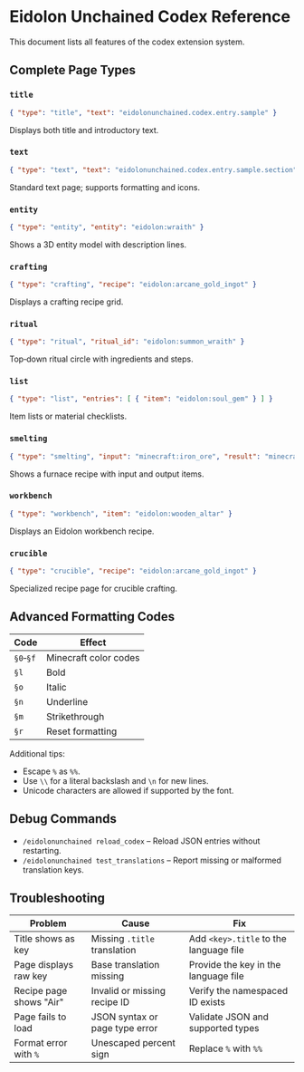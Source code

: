 # Eidolon Unchained Codex Reference

This document lists all features of the codex extension system.

## Complete Page Types

### `title`
```json
{ "type": "title", "text": "eidolonunchained.codex.entry.sample" }
```
Displays both title and introductory text.

### `text`
```json
{ "type": "text", "text": "eidolonunchained.codex.entry.sample.section" }
```
Standard text page; supports formatting and icons.

### `entity`
```json
{ "type": "entity", "entity": "eidolon:wraith" }
```
Shows a 3D entity model with description lines.

### `crafting`
```json
{ "type": "crafting", "recipe": "eidolon:arcane_gold_ingot" }
```
Displays a crafting recipe grid.

### `ritual`
```json
{ "type": "ritual", "ritual_id": "eidolon:summon_wraith" }
```
Top‑down ritual circle with ingredients and steps.

### `list`
```json
{ "type": "list", "entries": [ { "item": "eidolon:soul_gem" } ] }
```
Item lists or material checklists.

### `smelting`
```json
{ "type": "smelting", "input": "minecraft:iron_ore", "result": "minecraft:iron_ingot" }
```
Shows a furnace recipe with input and output items.

### `workbench`
```json
{ "type": "workbench", "item": "eidolon:wooden_altar" }
```
Displays an Eidolon workbench recipe.

### `crucible`
```json
{ "type": "crucible", "recipe": "eidolon:arcane_gold_ingot" }
```
Specialized recipe page for crucible crafting.

## Advanced Formatting Codes

| Code | Effect |
|------|--------|
| `§0`‑`§f` | Minecraft color codes |
| `§l` | Bold |
| `§o` | Italic |
| `§n` | Underline |
| `§m` | Strikethrough |
| `§r` | Reset formatting |

Additional tips:
- Escape `%` as `%%`.
- Use `\\` for a literal backslash and `\n` for new lines.
- Unicode characters are allowed if supported by the font.

## Debug Commands

- `/eidolonunchained reload_codex` – Reload JSON entries without restarting.
- `/eidolonunchained test_translations` – Report missing or malformed translation keys.

## Troubleshooting

| Problem | Cause | Fix |
|---------|-------|-----|
| Title shows as key | Missing `.title` translation | Add `<key>.title` to the language file |
| Page displays raw key | Base translation missing | Provide the key in the language file |
| Recipe page shows "Air" | Invalid or missing recipe ID | Verify the namespaced ID exists |
| Page fails to load | JSON syntax or page type error | Validate JSON and supported types |
| Format error with `%` | Unescaped percent sign | Replace `%` with `%%` |
